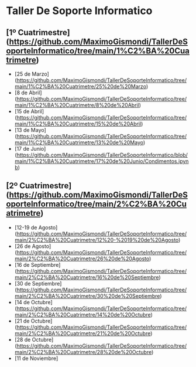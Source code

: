 # Taller De Soporte Informatico

## [1º Cuatrimestre] (https://github.com/MaximoGismondi/TallerDeSoporteInformatico/tree/main/1%C2%BA%20Cuatrimetre)

 - [25 de Marzo] (https://github.com/MaximoGismondi/TallerDeSoporteInformatico/tree/main/1%C2%BA%20Cuatrimetre/25%20de%20Marzo)
 - [8 de Abril] (https://github.com/MaximoGismondi/TallerDeSoporteInformatico/tree/main/1%C2%BA%20Cuatrimetre/8%20de%20Abril)
 - [15 de Abril] (https://github.com/MaximoGismondi/TallerDeSoporteInformatico/tree/main/1%C2%BA%20Cuatrimetre/15%20de%20Abril)
 - [13 de Mayo] (https://github.com/MaximoGismondi/TallerDeSoporteInformatico/tree/main/1%C2%BA%20Cuatrimetre/13%20de%20Mayo)
 - [17 de Junio] (https://github.com/MaximoGismondi/TallerDeSoporteInformatico/blob/main/1%C2%BA%20Cuatrimetre/17%20de%20Junio/Condimentos.ipynb)

## [2º Cuatrimestre] (https://github.com/MaximoGismondi/TallerDeSoporteInformatico/tree/main/2%C2%BA%20Cuatrimetre)

 - [12-19 de Agosto] (https://github.com/MaximoGismondi/TallerDeSoporteInformatico/tree/main/2%C2%BA%20Cuatrimetre/12%20-%2019%20de%20Agosto)
 - [26 de Agosto] (https://github.com/MaximoGismondi/TallerDeSoporteInformatico/tree/main/2%C2%BA%20Cuatrimetre/26%20de%20Agosto)
 - [16 de Septiembre] (https://github.com/MaximoGismondi/TallerDeSoporteInformatico/tree/main/2%C2%BA%20Cuatrimetre/16%20de%20Septiembre)
 - [30 de Septiembre] (https://github.com/MaximoGismondi/TallerDeSoporteInformatico/tree/main/2%C2%BA%20Cuatrimetre/30%20de%20Septiembre)
 - [14 de Octubre] (https://github.com/MaximoGismondi/TallerDeSoporteInformatico/tree/main/2%C2%BA%20Cuatrimetre/14%20de%20Octubre)
 - [21 de Octubre] (https://github.com/MaximoGismondi/TallerDeSoporteInformatico/tree/main/2%C2%BA%20Cuatrimetre/21%20de%20Octubre)
 - [28 de Octubre] (https://github.com/MaximoGismondi/TallerDeSoporteInformatico/tree/main/2%C2%BA%20Cuatrimetre/28%20de%20Octubre)
 - [11 de Noviembre]
